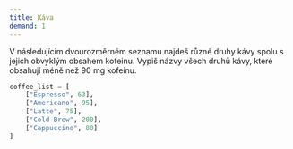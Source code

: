 ```yaml
---
title: Káva
demand: 1
---
```


V následujícím dvourozměrném seznamu najdeš různé druhy kávy spolu s jejich obvyklým obsahem kofeinu. Vypiš názvy všech druhů kávy, které obsahují méně než 90 mg kofeinu.

```py
coffee_list = [
    ["Espresso", 63],
    ["Americano", 95],
    ["Latte", 75],
    ["Cold Brew", 200],
    ["Cappuccino", 80]
]
```
